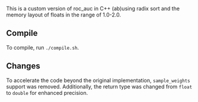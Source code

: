 This is a custom version of roc_auc in C++ (ab)using radix sort and the memory layout of floats in the range of 1.0-2.0.

## Compile

To compile, run `./compile.sh`.

## Changes

To accelerate the code beyond the original implementation, `sample_weights` support was removed.
Additionally, the return type was changed from `float` to `double` for enhanced precision.
